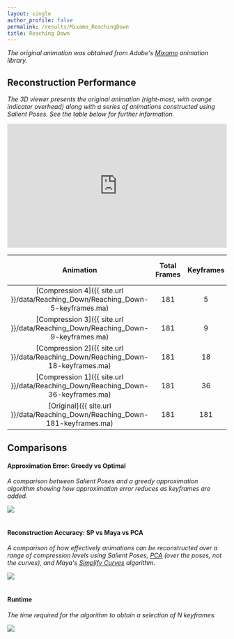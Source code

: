```yaml
---
layout: single
author_profile: false
permalink: /results/Mixamo_ReachingDown
title: Reaching Down
---
```


*The original animation was obtained from Adobe's [Mixamo](https://www.mixamo.com/) animation
library.*



## Reconstruction Performance 

*The 3D viewer presents the original animation
(right-most, with orange indicator overhead)
along with a series of animations
constructed using Salient Poses.
See the table below for further information.*

<div style="position:relative;padding-bottom:56.25%;"><iframe src="https://moveshelf.com/embed/TW9jYXBDbGlwA3_D_ctFTb69VLCgkKTQxQ" style="position:absolute;top:0;left:0;width:100%;height:100%;" scrolling="no" frameborder="0" allowfullscreen allow="vr"></iframe></div>

<!-- [![Error Curves (image)]({{ site.url }}/data/Reaching_Down/error-curves.png)]({{ site.url }}/data/Reaching_Down/error-curves.pdf) -->

| Animation                                                                           | Total Frames | Keyframes     | Compression   | Maximum Error (mm) | Average Error (mm) |
|:-----------------------------------------------------------------------------------:|:------------:|:-------------:|:-------------:|:------------------:|:------------------:|
| [Compression 4]({{ site.url }}/data/Reaching_Down/Reaching_Down-5-keyframes.ma)     | 181          |   5           | 97.24%        |  80.19             |  34.25             |
| [Compression 3]({{ site.url }}/data/Reaching_Down/Reaching_Down-9-keyframes.ma)     | 181          |   9           | 95.03%        |  59.01             |  14.33             |
| [Compression 2]({{ site.url }}/data/Reaching_Down/Reaching_Down-18-keyframes.ma)    | 181          |  18           | 90.06%        |  11.84             |   2.63             |
| [Compression 1]({{ site.url }}/data/Reaching_Down/Reaching_Down-36-keyframes.ma)    | 181          |  36           | 80.11%        |   2.02             |   0.34             |
| [Original]({{ site.url }}/data/Reaching_Down/Reaching_Down-181-keyframes.ma)        | 181          | 181           | 00.00%        |   0.00             |   0.00             |





## Comparisons

#### Approximation Error: Greedy vs Optimal 

*A comparison between Salient Poses and a
greedy approximation algorithm
showing how approximation error reduces as
keyframes are added.*

<div class="results-image">
    <a href="{{ site.url }}/data/Reaching_Down/approximation.pdf">
        <img src="{{ site.url }}/data/Reaching_Down/approximation.png">
    </a>
</div>

<br/>

#### Reconstruction Accuracy: SP vs Maya vs PCA

*A comparison of
how effectively animations can
be reconstructed over a range of compression levels
using 
Salient Poses,
[PCA](https://en.wikipedia.org/wiki/Principal_component_analysis)
(over the poses, not the curves), and 
Maya's [Simplify Curves](https://knowledge.autodesk.com/support/maya/learn-explore/caas/CloudHelp/cloudhelp/2018/ENU/Maya-Animation/files/GUID-4CF93211-0E3B-4B0D-9C1D-1E164C9DFFEE-htm.html)
algorithm.*

<div class="results-image">
    <a href="{{ site.url }}/data/Reaching_Down/compression.pdf">
        <img src="{{ site.url }}/data/Reaching_Down/compression.png">
    </a>
</div>

<br/>

#### Runtime

*The time required for the algorithm
to obtain a selection of N keyframes.*

<div class="results-image">
    <a href="{{ site.url }}/data/Reaching_Down/runtime.pdf">
        <img src="{{ site.url }}/data/Reaching_Down/runtime.png">
    </a>
</div>